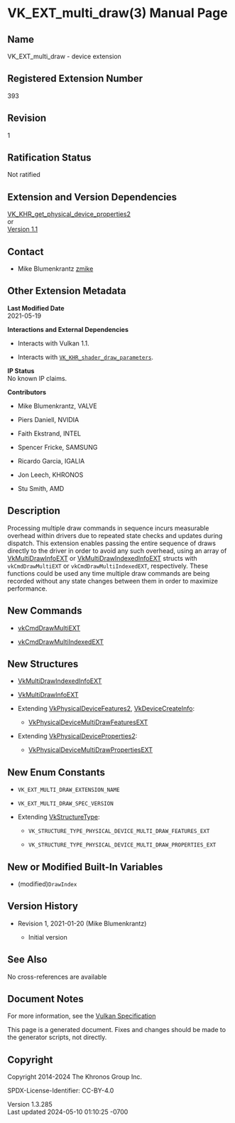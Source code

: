 # VK_EXT_multi_draw(3) Manual Page

## Name

VK_EXT_multi_draw - device extension



## <a href="#_registered_extension_number" class="anchor"></a>Registered Extension Number

393

## <a href="#_revision" class="anchor"></a>Revision

1

## <a href="#_ratification_status" class="anchor"></a>Ratification Status

Not ratified

## <a href="#_extension_and_version_dependencies" class="anchor"></a>Extension and Version Dependencies

[VK_KHR_get_physical_device_properties2](https://registry.khronos.org/vulkan/specs/1.3-extensions/man/html/VK_KHR_get_physical_device_properties2.html)  
or  
[Version 1.1](#versions-1.1)  

## <a href="#_contact" class="anchor"></a>Contact

- Mike Blumenkrantz <a
  href="https://github.com/KhronosGroup/Vulkan-Docs/issues/new?body=%5BVK_EXT_multi_draw%5D%20@zmike%0A*Here%20describe%20the%20issue%20or%20question%20you%20have%20about%20the%20VK_EXT_multi_draw%20extension*"
  target="_blank" rel="nofollow noopener"><em></em>zmike</a>

## <a href="#_other_extension_metadata" class="anchor"></a>Other Extension Metadata

**Last Modified Date**  
2021-05-19

**Interactions and External Dependencies**  
- Interacts with Vulkan 1.1.

- Interacts with
  [`VK_KHR_shader_draw_parameters`](VK_KHR_shader_draw_parameters.html).

**IP Status**  
No known IP claims.

**Contributors**  
- Mike Blumenkrantz, VALVE

- Piers Daniell, NVIDIA

- Faith Ekstrand, INTEL

- Spencer Fricke, SAMSUNG

- Ricardo Garcia, IGALIA

- Jon Leech, KHRONOS

- Stu Smith, AMD

## <a href="#_description" class="anchor"></a>Description

Processing multiple draw commands in sequence incurs measurable overhead
within drivers due to repeated state checks and updates during dispatch.
This extension enables passing the entire sequence of draws directly to
the driver in order to avoid any such overhead, using an array of
[VkMultiDrawInfoEXT](https://registry.khronos.org/vulkan/specs/1.3-extensions/man/html/VkMultiDrawInfoEXT.html) or
[VkMultiDrawIndexedInfoEXT](https://registry.khronos.org/vulkan/specs/1.3-extensions/man/html/VkMultiDrawIndexedInfoEXT.html) structs with
`vkCmdDrawMultiEXT` or `vkCmdDrawMultiIndexedEXT`, respectively. These
functions could be used any time multiple draw commands are being
recorded without any state changes between them in order to maximize
performance.

## <a href="#_new_commands" class="anchor"></a>New Commands

- [vkCmdDrawMultiEXT](https://registry.khronos.org/vulkan/specs/1.3-extensions/man/html/vkCmdDrawMultiEXT.html)

- [vkCmdDrawMultiIndexedEXT](https://registry.khronos.org/vulkan/specs/1.3-extensions/man/html/vkCmdDrawMultiIndexedEXT.html)

## <a href="#_new_structures" class="anchor"></a>New Structures

- [VkMultiDrawIndexedInfoEXT](https://registry.khronos.org/vulkan/specs/1.3-extensions/man/html/VkMultiDrawIndexedInfoEXT.html)

- [VkMultiDrawInfoEXT](https://registry.khronos.org/vulkan/specs/1.3-extensions/man/html/VkMultiDrawInfoEXT.html)

- Extending [VkPhysicalDeviceFeatures2](https://registry.khronos.org/vulkan/specs/1.3-extensions/man/html/VkPhysicalDeviceFeatures2.html),
  [VkDeviceCreateInfo](https://registry.khronos.org/vulkan/specs/1.3-extensions/man/html/VkDeviceCreateInfo.html):

  - [VkPhysicalDeviceMultiDrawFeaturesEXT](https://registry.khronos.org/vulkan/specs/1.3-extensions/man/html/VkPhysicalDeviceMultiDrawFeaturesEXT.html)

- Extending
  [VkPhysicalDeviceProperties2](https://registry.khronos.org/vulkan/specs/1.3-extensions/man/html/VkPhysicalDeviceProperties2.html):

  - [VkPhysicalDeviceMultiDrawPropertiesEXT](https://registry.khronos.org/vulkan/specs/1.3-extensions/man/html/VkPhysicalDeviceMultiDrawPropertiesEXT.html)

## <a href="#_new_enum_constants" class="anchor"></a>New Enum Constants

- `VK_EXT_MULTI_DRAW_EXTENSION_NAME`

- `VK_EXT_MULTI_DRAW_SPEC_VERSION`

- Extending [VkStructureType](https://registry.khronos.org/vulkan/specs/1.3-extensions/man/html/VkStructureType.html):

  - `VK_STRUCTURE_TYPE_PHYSICAL_DEVICE_MULTI_DRAW_FEATURES_EXT`

  - `VK_STRUCTURE_TYPE_PHYSICAL_DEVICE_MULTI_DRAW_PROPERTIES_EXT`

## <a href="#_new_or_modified_built_in_variables" class="anchor"></a>New or Modified Built-In Variables

- (modified)`DrawIndex`

## <a href="#_version_history" class="anchor"></a>Version History

- Revision 1, 2021-01-20 (Mike Blumenkrantz)

  - Initial version

## <a href="#_see_also" class="anchor"></a>See Also

No cross-references are available

## <a href="#_document_notes" class="anchor"></a>Document Notes

For more information, see the <a
href="https://registry.khronos.org/vulkan/specs/1.3-extensions/html/vkspec.html#VK_EXT_multi_draw"
target="_blank" rel="noopener">Vulkan Specification</a>

This page is a generated document. Fixes and changes should be made to
the generator scripts, not directly.

## <a href="#_copyright" class="anchor"></a>Copyright

Copyright 2014-2024 The Khronos Group Inc.

SPDX-License-Identifier: CC-BY-4.0

Version 1.3.285  
Last updated 2024-05-10 01:10:25 -0700
